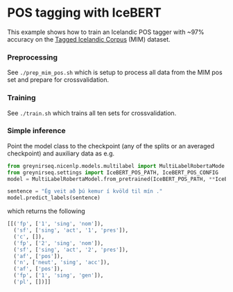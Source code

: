 # POS tagging with IceBERT

This example shows how to train an Icelandic POS tagger with ~97% accuracy on the [Tagged Icelandic Corpus](http://www.malfong.is/index.php?lang=en&pg=mim) (MIM) dataset.

### Preprocessing
See `./prep_mim_pos.sh` which is setup to process all data from the MIM pos set and prepare for crossvalidation.

### Training
See `./train.sh` which trains all ten sets for crossvalidation.

### Simple inference

Point the model class to the checkpoint (any of the splits or an averaged checkpoint) and auxiliary data as e.g.

```python
from greynirseq.nicenlp.models.multilabel import MultiLabelRobertaMode
from greynirseq.settings import IceBERT_POS_PATH, IceBERT_POS_CONFIG
model = MultiLabelRobertaModel.from_pretrained(IceBERT_POS_PATH, **IceBERT_POS_CONFIG)

sentence = "Ég veit að þú kemur í kvöld til mín ."
model.predict_labels(sentence)
```

which returns the following

```python
[[('fp', ['1', 'sing', 'nom']),
  ('sf', ['sing', 'act', '1', 'pres']),
  ('c', []),
  ('fp', ['2', 'sing', 'nom']),
  ('sf', ['sing', 'act', '2', 'pres']),
  ('af', ['pos']),
  ('n', ['neut', 'sing', 'acc']),
  ('af', ['pos']),
  ('fp', ['1', 'sing', 'gen']),
  ('pl', [])]]
```

